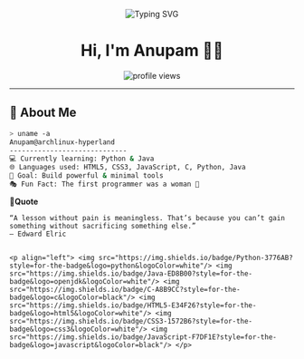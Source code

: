 <p align="center">
  <img src="https://readme-typing-svg.herokuapp.com?center=true&vCenter=true&lines=Hey+there!+I'm+Anupam+👋;Welcome+to+my+GitHub+profile;I+break+code+to+build+cool+stuff!" alt="Typing SVG" />
</p>

<h1 align="center">Hi, I'm Anupam 🏴‍☠️</h1>

<p align="center">
  <img src="https://komarev.com/ghpvc/?username=anupam-devx&label=Profile%20views&color=0e75b6&style=flat" alt="profile views" />
</p>

---

## 🧠 About Me

```bash
> uname -a
Anupam@archlinux-hyperland
-----------------------------
💻 Currently learning: Python & Java
🌐 Languages used: HTML5, CSS3, JavaScript, C, Python, Java
🎯 Goal: Build powerful & minimal tools
🎭 Fun Fact: The first programmer was a woman 🤯


```
**🧩Quote**

    “A lesson without pain is meaningless. That’s because you can’t gain something without sacrificing something else.”
    — Edward Elric
```

<p align="left"> <img src="https://img.shields.io/badge/Python-3776AB?style=for-the-badge&logo=python&logoColor=white"/> <img src="https://img.shields.io/badge/Java-ED8B00?style=for-the-badge&logo=openjdk&logoColor=white"/> <img src="https://img.shields.io/badge/C-A8B9CC?style=for-the-badge&logo=c&logoColor=black"/> <img src="https://img.shields.io/badge/HTML5-E34F26?style=for-the-badge&logo=html5&logoColor=white"/> <img src="https://img.shields.io/badge/CSS3-1572B6?style=for-the-badge&logo=css3&logoColor=white"/> <img src="https://img.shields.io/badge/JavaScript-F7DF1E?style=for-the-badge&logo=javascript&logoColor=black"/> </p>

